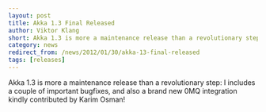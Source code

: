 ```yaml
---
layout: post
title: Akka 1.3 Final Released
author: Viktor Klang
short: Akka 1.3 is more a maintenance release than a revolutionary step I includes a couple of important bugfixes, and also a brand new 0MQ integration kindly contributed by Karim Osman!
category: news
redirect_from: /news/2012/01/30/akka-13-final-released
tags: [releases]
---
```

Akka 1.3 is more a maintenance release than a revolutionary step: I includes a couple of important bugfixes, and also a brand new 0MQ integration kindly contributed by Karim Osman!